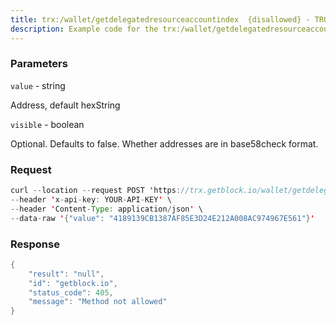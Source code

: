 ```yaml
---
title: trx:/wallet/getdelegatedresourceaccountindex  {disallowed} - TRON
description: Example code for the trx:/wallet/getdelegatedresourceaccountindex  {disallowed} rest method. Сomplete guide on how to use trx:/wallet/getdelegatedresourceaccountindex  {disallowed} rest in GetBlock.io Web3 documentation.
---
```


### Parameters


`value` - string

Address, default hexString

`visible` - boolean

Optional. Defaults to false. Whether addresses are in base58check
format.

### Request

``` java
curl --location --request POST 'https://trx.getblock.io/wallet/getdelegatedresourceaccountindex' \
--header 'x-api-key: YOUR-API-KEY' \
--header 'Content-Type: application/json' \
--data-raw '{"value": "4189139CB1387AF85E3D24E212A008AC974967E561"}'
```

###  Response

``` java
{
    "result": "null",
    "id": "getblock.io",
    "status_code": 405,
    "message": "Method not allowed"
}
```

